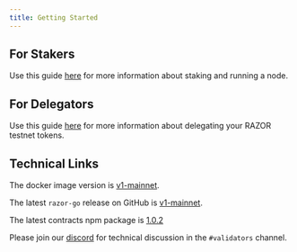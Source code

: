 ```yaml
---
title: Getting Started
---
```


## For Stakers

Use this guide [here](Stake.md) for more information about staking and running a node.

## For Delegators

Use this guide [here](/docs/delegation/delegate) for more information about delegating your RAZOR testnet tokens.

## Technical Links

The docker image version is [v1-mainnet](https://hub.docker.com/layers/razor-go/razornetwork/razor-go/v1-mainnet/images/sha256-c357eeadb6ca974c5a97c62dfa69c19a67f39307a2f21e9235d9ea2a97d7295a?context=explore).

The latest `razor-go` release on GitHub is [v1-mainnet](https://github.com/razor-network/razor-go/releases/tag/v1-mainnet).

The latest contracts npm package is [1.0.2](https://www.npmjs.com/package/@razor-network/contracts/v/1.0.2)

<!-- The latest mainnet contract addresses are on [v1.0.1-incentivised-testnet-phase2-patch2](https://github.com/razor-network/contracts/blob/v1.0.1-incentivised-testnet-phase2-patch2/deployed/skale/addresses.json). -->

Please join our [discord](https://discord.gg/EC53qp2kJ6) for technical discussion in the `#validators` channel.
